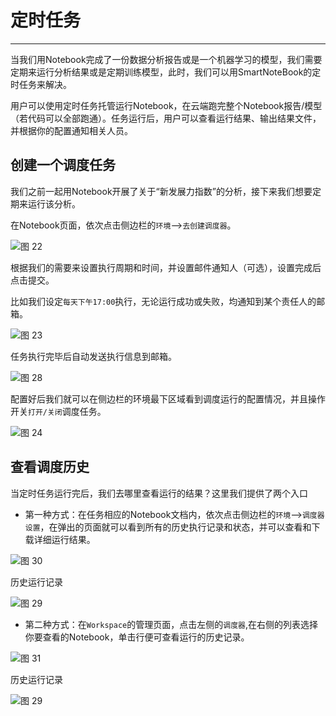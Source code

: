 # 定时任务
---
当我们用Notebook完成了一份数据分析报告或是一个机器学习的模型，我们需要定期来运行分析结果或是定期训练模型，此时，我们可以用SmartNoteBook的定时任务来解决。

用户可以使用定时任务托管运行Notebook，在云端跑完整个Notebook报告/模型（若代码可以全部跑通）。任务运行后，用户可以查看运行结果、输出结果文件，并根据你的配置通知相关人员。

## 创建一个调度任务

我们之前一起用Notebook开展了关于“新发展力指数”的分析，接下来我们想要定期来运行该分析。

在Notebook页面，依次点击侧边栏的`环境`-->`去创建调度器`。

![图 22](../images/schedule1.png)  

根据我们的需要来设置执行周期和时间，并设置邮件通知人（可选），设置完成后点击提交。

比如我们设定`每天下午17:00`执行，无论运行成功或失败，均通知到某个责任人的邮箱。

![图 23](../images/setschedule.png)  
 
任务执行完毕后自动发送执行信息到邮箱。

![图 28](../images/emailsuccce.png)  


配置好后我们就可以在侧边栏的环境最下区域看到调度运行的配置情况，并且操作开关`打开/关闭`调度任务。

![图 24](../images/%E6%9F%A5%E7%9C%8B%E8%B0%83%E5%BA%A6%E8%BF%90%E8%A1%8C.png)  

## 查看调度历史

当定时任务运行完后，我们去哪里查看运行的结果？这里我们提供了两个入口

* 第一种方式：在任务相应的Notebook文档内，依次点击侧边栏的`环境`-->`调度器设置`，在弹出的页面就可以看到所有的历史执行记录和状态，并可以查看和下载详细运行结果。

![图 30](../images/%E8%B0%83%E5%BA%A6%E5%99%A8%E5%8E%86%E5%8F%B2%E8%AE%B0%E5%BD%95.png)  

历史运行记录

![图 29](../images/scheresult.png)  

* 第二种方式：在`Workspace`的管理页面，点击左侧的`调度器`,在右侧的列表选择你要查看的Notebook，单击行便可查看运行的历史记录。

![图 31](../images/schework.png)  

历史运行记录

![图 29](../images/scheresult.png)  